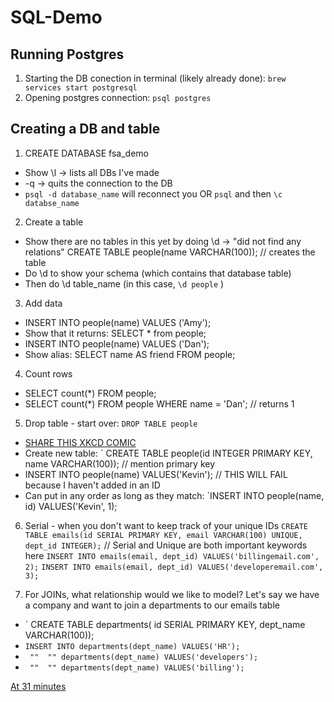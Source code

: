 # SQL-Demo
## Running Postgres
1. Starting the DB conection in terminal (likely already done):
`brew services start postgresql`
2. Opening postgres connection: 
`psql postgres`

## Creating a DB and table
1. CREATE DATABASE fsa_demo
 - Show \l -> lists all DBs I've made
 - -q  -> quits the connection to the DB
 - `psql -d database_name` will reconnect you OR `psql` and then `\c databse_name`
 
2. Create a table
 - Show there are no tables in this yet by doing \d    -> "did not find any relations"
 CREATE TABLE people(name VARCHAR(100));  // creates the table 
 - Do \d to show your schema (which contains that database table)
 - Then do \d table_name (in this case, ` \d people ` )
 
3. Add data
 - INSERT INTO people(name) VALUES ('Amy');
 - Show that it returns: SELECT * from people;
 - INSERT INTO people(name) VALUES ('Dan');
 - Show alias: SELECT name AS friend FROM people;
 
4. Count rows
 - SELECT count(*) FROM people;
 - SELECT count(*) FROM people WHERE name = 'Dan';   // returns 1
5. Drop table - start over: `DROP TABLE people`

 - [SHARE THIS XKCD COMIC](https://xkcd.com/327/)
 - Create new table: 
    ` CREATE TABLE people(id INTEGER PRIMARY KEY, name VARCHAR(100));  // mention primary key
 - INSERT INTO people(name) VALUES('Kevin');   // THIS WILL FAIL because I haven't added in an ID
 - Can put in any order as long as they match: `INSERT INTO people(name, id) VALUES('Kevin', 1);

6. Serial - when you don't want to keep track of your unique IDs
    ` CREATE TABLE emails(id SERIAL PRIMARY KEY, email VARCHAR(100) UNIQUE, dept_id INTEGER); ` // Serial and Unique are both important keywords here
    ` INSERT INTO emails(email, dept_id) VALUES('billingemail.com', 2); `
    ` INSERT INTO emails(email, dept_id) VALUES('developeremail.com', 3); `
    
7. For JOINs, what relationship would we like to model? Let's say we have a company and want to join a departments to our emails table
 - ` CREATE TABLE departments( id SERIAL PRIMARY KEY, dept_name VARCHAR(100));
 - ` INSERT INTO departments(dept_name) VALUES('HR'); ` 
 - `  ""  "" departments(dept_name) VALUES('developers'); ` 
 - `  ""  "" departments(dept_name) VALUES('billing'); ` 
 
 [At 31 minutes](https://youtu.be/gCIblrIR-II?t=1894)
 
